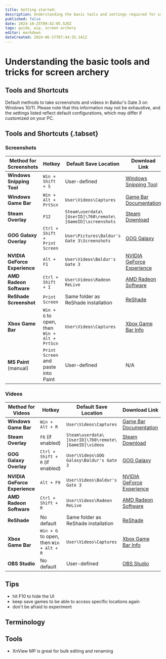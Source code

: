 ```yaml
---
title: Getting started:
description: Understanding the basic tools and settings required for screen archery
published: false
date: 2024-10-25T09:42:05.526Z
tags: guide, wip, screen archery
editor: markdown
dateCreated: 2024-06-27T07:44:35.341Z
---
```


# Understanding the basic tools and tricks for screen archery

## Tools and Shortcuts
Default methods to take screenshots and videos in Baldur's Gate 3 on Windows 10/11. Please note that this information may not be exhaustive, and the settings listed reflect default configurations, which may differ if customized on your PC.
## Tools and Shortcuts {.tabset}

### Screenshots
|Method for Screenshots       |Hotkey                                      |Default Save Location                                    |Download Link                                                                                                                                         |
|-----------------------------|--------------------------------------------|---------------------------------------------------------|------------------------------------------------------------------------------------------------------------------------------------------------------|
|**Windows Snipping Tool**    |`Win + Shift + S`                           |User-defined                                             |[Windows Snipping Tool](https://support.microsoft.com/en-us/windows/use-snipping-tool-to-capture-screenshots-00246869-3b5a-5bd9-5fb9-ec24b77f7a22)    |
|**Windows Game Bar**         |`Win + Alt + PrtScn`                        |`User\Videos\Captures`                                   |[Game Bar Documentation](https://support.microsoft.com/en-us/windows/record-clips-of-pc-games-with-xbox-game-bar-33bbd7d2-d14e-2d77-2584-e8b3cc2dd326)|
|**Steam Overlay**            |`F12`                                       |`Steam\userdata\[UserID]\760\remote\[GameID]\screenshots`|[Steam Download](https://store.steampowered.com/about/)                                                                                               |
|**GOG Galaxy Overlay**       |`Ctrl + Shift + Print Screen`               |`User\Pictures\Baldur's Gate 3\Screenshots`              |[GOG Galaxy](https://www.gog.com/galaxy)                                                                                                              |
|**NVIDIA GeForce Experience**|`Alt + F1`                                  |`User\Videos\Baldur's Gate 3`                            |[NVIDIA GeForce Experience](https://www.nvidia.com/en-us/geforce/geforce-experience/ )                                                                |
|**AMD Radeon Software**      |`Ctrl + Shift + I`                          |`User\Videos\Radeon ReLive`                              |[AMD Radeon Software](https://www.amd.com/en/support)                                                                                                 |
|**ReShade Screenshot**       |`Print Screen`                              |Same folder as ReShade installation                      |[ReShade](https://reshade.me/)                                                                                                                        |
|**Xbox Game Bar**            |`Win + G` to open, then `Win + Alt + PrtScn`|`User\Videos\Captures`                                   |[Xbox Game Bar Info](https://support.xbox.com/en-US/help/friends-social-activity/share-socialize/game-bar-overview)                                   |
|**MS Paint** (manual)        |`Print Screen` and paste into Paint         |User-defined                                             |N/A                                                                                                                                                   |


### Videos
|Method for Videos            |Hotkey                                 |Default Save Location                               |Download Link                                                                                                                                         |
|-----------------------------|---------------------------------------|----------------------------------------------------|------------------------------------------------------------------------------------------------------------------------------------------------------|
|**Windows Game Bar**         |`Win + Alt + R`                        |`User\Videos\Captures`                              |[Game Bar Documentation](https://support.microsoft.com/en-us/windows/record-clips-of-pc-games-with-xbox-game-bar-33bbd7d2-d14e-2d77-2584-e8b3cc2dd326)|
|**Steam Overlay**            |`F6` (if enabled)                      |`Steam\userdata\[UserID]\760\remote\[GameID]\videos`|[Steam Download](https://store.steampowered.com/about/)                                                                                               |
|**GOG Galaxy Overlay**       |`Ctrl + Shift + R` (if enabled)        |`User\Videos\GOG Galaxy\Baldur's Gate 3`            |[GOG Galaxy](https://www.gog.com/galaxy)                                                                                                              |
|**NVIDIA GeForce Experience**|`Alt + F9`                             |`User\Videos\Baldur's Gate 3`                       |[NVIDIA GeForce Experience](https://www.nvidia.com/en-us/geforce/geforce-experience/)                                                                 |
|**AMD Radeon Software**      |`Ctrl + Shift + R`                     |`User\Videos\Radeon ReLive`                         |[AMD Radeon Software](https://www.amd.com/en/support)                                                                                                 |
|**ReShade**                  |No default                             |Same folder as ReShade installation                 |[ReShade](https://reshade.me/)                                                                                                                        |
|**Xbox Game Bar**            |`Win + G` to open, then `Win + Alt + R`|`User\Videos\Captures`                              |[Xbox Game Bar Info](https://support.xbox.com/en-US/help/friends-social-activity/share-socialize/game-bar-overview)                                   |
|**OBS Studio**               |No default                             |User-defined                                        |[OBS Studio](https://obsproject.com/)                                                                                                                 |


## Tips

- hit F10 to hide the UI
- keep save games to be able to access specific locations again
- don't be afraid to experiment

## Terminology


## Tools
- XnView MP is great for bulk editing and renaming